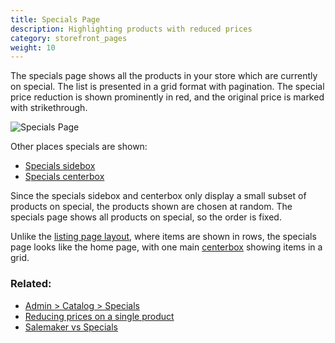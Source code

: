 ```yaml
---
title: Specials Page
description: Highlighting products with reduced prices 
category: storefront_pages
weight: 10
---
```


The specials page shows all the products in your store which are currently on special.  The list is presented in a grid format with pagination.  The special price reduction is shown prominently in red, and the original price is marked with strikethrough.

![Specials Page](/images/specials_page.png)

Other places specials are shown: 

- [Specials sidebox](/user/sideboxes/sidebox_list/#specials)
- [Specials centerbox](/user/template/centerboxes/)

Since the specials sidebox and centerbox only display a small subset of products on special, the products shown are chosen at random.  The specials page shows all products on special, so the order is fixed. 

Unlike the [listing page layout](/user/template/listing_page_layout), where items are shown in rows, the specials page looks like the home page,  with one main [centerbox](/user/template/centerboxes/) showing items in a grid.

### Related: 

- [Admin > Catalog > Specials](/user/admin_pages/catalog/specials/)
- [Reducing prices on a single product](/user/products/special_products/)
- [Salemaker vs Specials](/user/miscellaneous/salemaker_vs_specials/)

